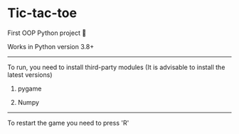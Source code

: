 # Tic-tac-toe
First OOP Python project 💜

Works in Python version 3.8+
***
To run, you need to install third-party modules (It is advisable to install the latest versions)

1. pygame

2. Numpy
***
To restart the game you need to press 'R'